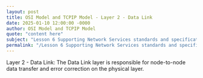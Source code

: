 ```yaml
---
layout: post
title: OSI Model and TCPIP Model - Layer 2 - Data Link
date: 2025-01-10 12:00:00 -0000
author: OSI Model and TCPIP Model
quote: "content here"
subject: "Lesson 6 Supporting Network Services standards and specifications"
permalink: "/Lesson 6 Supporting Network Services standards and specifications/OSI Model and TCPIP Model/OSI Model and TCPIP Model - Layer 2 - Data Link"
---
```


Layer 2 - Data Link: The Data Link layer is responsible for node-to-node data transfer and error correction on the physical layer.
